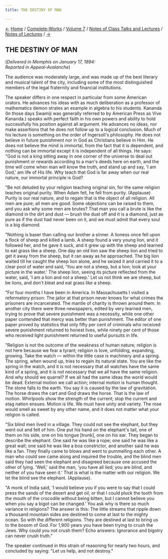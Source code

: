 ```yaml
---
title: THE DESTINY OF MAN

---
```

<div>

[←](mercenaries_in_religion.htm) [Home](../../../../index.htm) /
[Complete-Works](../../../complete_works.htm) / [Volume
7](../../volume_7_contents.htm) / [Notes of Class Talks and
Lectures](../notes_of_class_talks_and_lectures_contents.htm) / [Notes of
Lectures](notes_of_lectures_contents.htm) / [→](reincarnation.htm)

  

## THE DESTINY OF MAN

(*Delivered in Memphis on January 17, 1894:  
Reported in Appeal-Avalanche*)

The audience was moderately large, and was made up of the best literary
and musical talent of the city, including some of the most distinguished
members of the legal fraternity and financial institutions.

The speaker differs in one respect in particular from some American
orators. He advances his ideas with as much deliberation as a professor
of mathematics demon strates an example in algebra to his students.
Kananda (In those days Swamiji was generally referred to by American
Press as Vive Kananda.) speaks with perfect faith in his own powers and
ability to hold successfully his position against all argument. He
advances no ideas, nor make assertions that he does not follow up to a
logical conclusion. Much of his lecture is something on the order of
Ingersoll's philosophy. He does not believe in future punishment nor in
God as Christians believe in Him. He does not believe the mind is
immortal, from the fact that it is dependent, and nothing can be
immortal except it is independent of all things. He says: "God is not a
king sitting away in one corner of the universe to deal out punishment
or rewards according to a man's deeds here on earth, and the time will
come when man will know the truth, and stand up and say, 'I am God,' am
life of His life. Why teach that God is far away when our real nature,
our immortal principle is God?

"Be not deluded by your religion teaching original sin, for the same
religion teaches original purity. When Adam fell, he fell from purity.
(Applause) Purity is our real nature, and to regain that is the object
of all religion. All men are pure; all men are good. Some objections can
be raised to them, and you ask why some men are brutes? That man you
call a brute is like the diamond in the dirt and dust — brush the dust
off and it is a diamond, just as pure as if the dust had never been on
it, and we must admit that every soul is a big diamond.

"Nothing is baser than calling our brother a sinner. A lioness once fell
upon a flock of sheep and killed a lamb. A sheep found a very young
lion, and it followed her, and he gave it suck, and it grew up with the
sheep and learned to eat grass like a sheep. One day an old lion saw the
sheep lion and tried to get it away from the sheep, but it ran away as
he approached. The big lion waited till he caught the sheep lion alone,
and he seized it and carried it to a clear pool of water and said, 'You
are not a sheep, but a lion; look at your picture in the water.' The
sheep lion, seeing its picture reflected from the water, said, 'I am a
lion and not a sheep.' Let us not think we are sheep, but be lions, and
don't bleat and eat grass like a sheep.

"For four months I have been in America. In Massachusetts I visited a
reformatory prison. The jailor at that prison never knows for what
crimes the prisoners are incarcerated. The mantle of charity is thrown
around them. In another city there were three newspapers, edited by very
learned men, trying to prove that severe punishment was a necessity,
while one other paper contended that mercy was better than punishment.
The editor of one paper proved by statistics that only fifty per cent of
criminals who received severe punishment returned to honest lives, while
ninety per cent of those who received light punishment returned to
useful pursuits in life.

"Religion is not the outcome of the weakness of human nature; religion
is not here because we fear a tyrant; religion is love, unfolding,
expanding, growing. Take the watch — within the little case is machinery
and a spring. The spring, when wound up, tries to regain its natural
state. You are like the spring in the watch, and it is not necessary
that all watches have the same kind of a spring, and it is not necessary
that we all have the same religion. And why should we quarrel? If we all
had the same ideas the world would be dead. External motion we call
action; internal motion is human thought. The stone falls to the earth.
You say it is caused by the law of gravitation. The horse draws the cart
and God draws the horse. That is the law of motion. Whirlpools show the
strength of the current; stop the current and stag nation ensues. Motion
is life. We must have unity and variety. The rose would smell as sweet
by any other name, and it does not matter what your religion is called.

"Six blind men lived in a village. They could not see the elephant, but
they went out and felt of him. One put his hand on the elephant's tail,
one of them on his side, one on his tongue \[trunk\], one on his ear.
They began to describe the elephant. One said he was like a rope; one
said he was like a great wall; one said he was like a boa constrictor,
and another said he was like a fan. They finally came to blows and went
to pummelling each other. A man who could see came along and inquired
the trouble, and the blind men said they had seen the elephant and
disagreed because one accused the other of lying. 'Well,' said the man,
'you have all lied; you are blind, and neither of you have seen it.'
That is what is the matter with our religion. We let the blind see the
elephant. (Applause).

"A monk of India said, 'I would believe you if you were to say that I
could press the sands of the desert and get oil, or that I could pluck
the tooth from the mouth of the crocodile without being bitten, but I
cannot believe you when you say a bigot can be changed.' You ask why is
there so much variance in religions? The answer is this: The little
streams that ripple down a thousand mountain sides are destined to come
at last to the mighty ocean. So with the different religions. They are
destined at last to bring us to the bosom of God. For 1,900 years you
have been trying to crush the Jews. Why could you not crush them? Echo
answers: Ignorance and bigotry can never crush truth."

The speaker continued in this strain of reasoning for nearly two hours,
and concluded by saying: "Let us help, and not destroy."

</div>

